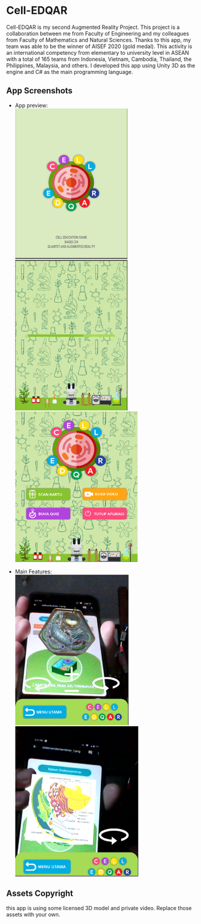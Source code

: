 Cell-EDQAR
==========

Cell-EDQAR is my second Augmented Reality Project. This project is a collaboration between me from Faculty of Engineering and my colleagues from Faculty of Mathematics and Natural Sciences. Thanks to this app, my team was able to be the winner of AISEF 2020 (gold medal). This activity is an international competency from elementary to university level in ASEAN with a total of 165 teams from Indonesia, Vietnam, Cambodia, Thailand, the Philippines, Malaysia, and others. I developed this app using Unity 3D as the engine and C# as the main programming language.

App Screenshots 
---------------
* App preview: <br />
<img src="screenshots/1_splashscreen.png" height="400"> <img src="screenshots/2_loadingscreen.png" height="400"> <img src="screenshots/3_mainmenu.png" height="400">

* Main Features: <br />
<img src="screenshots/4_scankartu.png" height="400"> <img src="screenshots/4_scankartu2.png" height="400">

Assets Copyright
----------------

this app is using some licensed 3D model and private video. Replace those assets with your own.
